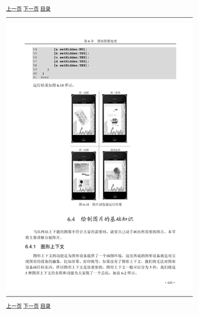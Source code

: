 [上一页](154.md) [下一页](156.md) [目录](../README.md)

***

![155](../images/155.png)

***

[上一页](154.md) [下一页](156.md) [目录](../README.md)